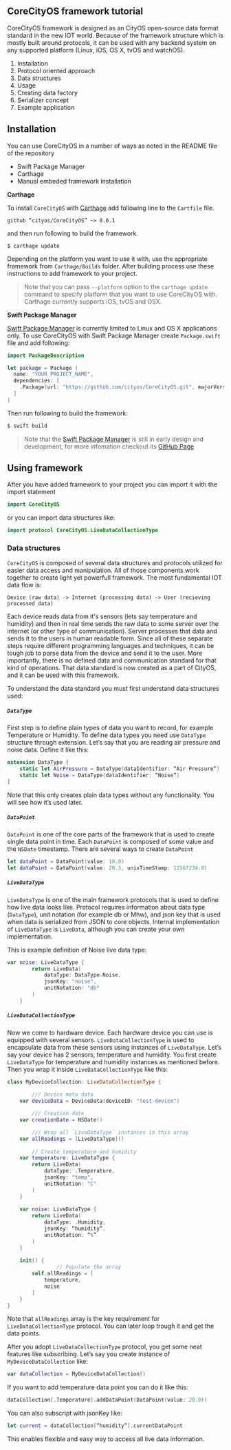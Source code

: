 ## CoreCityOS framework tutorial 

CoreCityOS framework is designed as an CityOS open-source data format standard in the new IOT world. Because of the framework structure which is mostly built around protocols, it can be used with any backend system on any supported platform (Linux, iOS, OS X, tvOS and watchOS). 

1. Installation
2. Protocol oriented approach 
3. Data structures
4. Usage
5. Creating data factory 
6. Serializer concept 
7. Example application

## Installation 

You can use CoreCityOS in a number of ways as noted in the README file of the repository

* Swift Package Manager
* Carthage 
* Manual embeded framework installation 

**Carthage**

To install `CoreCityOS` with [Carthage](https://github.com/Carthage/Carthage) add following line to the `Cartfile` file.

```shell
github “cityos/CoreCityOS” ~> 0.0.1
```

and then run following to build the framework. 

```shell
$ carthage update
```

Depending on the platform you want to use it with, use the appropriate framework from `Carthage/Builds` folder. After building process use these instructions to add framework to your project.

> Note that you can pass `--platform` option to the `carthage update` command to specify platform that you want to use CoreCityOS with. Carthage currently supports iOS, tvOS and OSX.

**Swift Package Manager**

[Swift Package Manager](https://github.com/apple/swift-package-manager) is currently limited to Linux and OS X applications only. To use CoreCityOS with Swift Package Manager create `Package.swift` file and add following:

```swift
import PackageDescription

let package = Package (
  name: "YOUR_PROJECT_NAME",
  dependencies: [
    .Package(url: "https://github.com/cityos/CoreCityOS.git", majorVersion: 1),
  ]
)
```
Then run following to build the framework:
```bash
$ swift build
```

> Note that the [Swift Package Manager](https://swift.org/package-manager) is still in early design and development, for more infomation checkout its [GitHub Page](https://github.com/apple/swift-package-manager)

## Using framework 

After you have added framework to your project you can import it with the import statement

```swift
import CoreCityOS
```

or you can import data structures like:

```swift
import protocol CoreCityOS.LiveDataCollectionType
```

### Data structures
`CoreCityOS` is composed of several data structures and protocols utilized for easier data access and manipulation. All of those components work together to create light yet powerfull framework. The most fundamental IOT data flow is:
```
Device (raw data) -> Internet (processing data) -> User (recieving processed data)
```
Each device reads data from it's sensors (lets say temperature and humidity) and then in real time sends the raw data to some server over the internet (or other type of communication). Server processes that data and sends it to the users in human readable form. Since all of these separate steps require different programming languages and techniques, it can be tough job to parse data from the device and send it to the user. More importantly, there is no defined data and communication standard for that kind of operations. That data standard is now created as a part of CityOS, and it can be used with this framework.

To understand the data standard you must first understand data structures used:

##### `DataType`
First step is to define plain types of data you want to record, for example Temperature or Humidity. To define data types you need use `DataType` structure through extension. Let’s say that you are reading air pressure and noise data. Define it like this:

```swift
extension DataType {
	static let AirPressure = DataType(dataIdentifier: “Air Pressure“)
	static let Noise = DataType(dataIdentifier: “Noise”)
}
```

Note that this only creates plain data types without any functionality. You will see how it’s used later.

##### `DataPoint`
`DataPoint` is one of the core parts of the framework that is used to create single data point in time. Each `DataPoint` is composed of some value and the `NSDate` timestamp. There are several ways to create `DataPoint`

```swift
let dataPoint = DataPoint(value: 10.0)
let dataPoint = DataPoint(value: 20.3, unixTimeStamp: 12567234.0)
```
##### `LiveDataType`

`LiveDataType` is one of the main framework protocols that is used to define how live data looks like. Protocol requires information about data type (`DataType`), unit notation (for example db or Mhw), and json key that is used when data is serialized from JSON to core objects. Internal implementation of  `LiveDataType` is `LiveData`, although you can create your own implementation.

This is example definition of Noise live data type:

```swift
var noise: LiveDataType {
        return LiveData(
            dataType: DataType.Noise,
            jsonKey: "noise",
            unitNotation: "db"
        )
    }
```

##### `LiveDataCollectionType`
Now we come to hardware device. Each hardware device you can use is equipped with several sensors. `LiveDataCollectionType` is used to encapsulate data from these sensors using instances of `LiveDataType`. Let’s say your device has 2 sensors, temperature and humidity. You first create `LiveDataType` for temperature and humidity instances as mentioned before. Then you wrap it inside `LiveDataCollectionType` like this:

```swift
class MyDeviceCollection: LiveDataCollectionType {
		
		/// Device meta data
    var deviceData = DeviceData(deviceID: "test-device")

		/// Creation date
    var creationDate = NSDate()

		/// Wrap all `LiveDataType` instances in this array
    var allReadings = [LiveDataType]()
    
		// Create temperature and humidity
    var temperature: LiveDataType {
        return LiveData(
            dataType: .Temperature,
            jsonKey: "temp",
            unitNotation: "C"
        )
    }
    
    var noise: LiveDataType {
        return LiveData(
            dataType: .Humidity,
            jsonKey: “humidity”,
            unitNotation: “%”
        )
    }
    
    init() {
				// Populate the array
        self.allReadings = [
            temperature,
            noise
        ]
    }
}
```

Note that `allReadings` array is the key requirement for `LiveDataCollectionType` protocol. You can later loop trough it and get the data points. 

After you adopt `LiveDataCollectionType` protocol, you get some neat features like subscribing. Let’s say you create instance of `MyDeviceDataCollection` like:

```swift
var dataCollection = MyDeviceDataCollection()
```
If you want to add temperature data point you can do it like this:

```swift
dataCollection[.Temperature].addDataPoint(DataPoint(value: 20.0))
```
You can also subscript with jsonKey like:

```swift
let current = dataCollection[“humidity”].currentDataPoint
```

This enables flexible and easy way to access all live data information.

